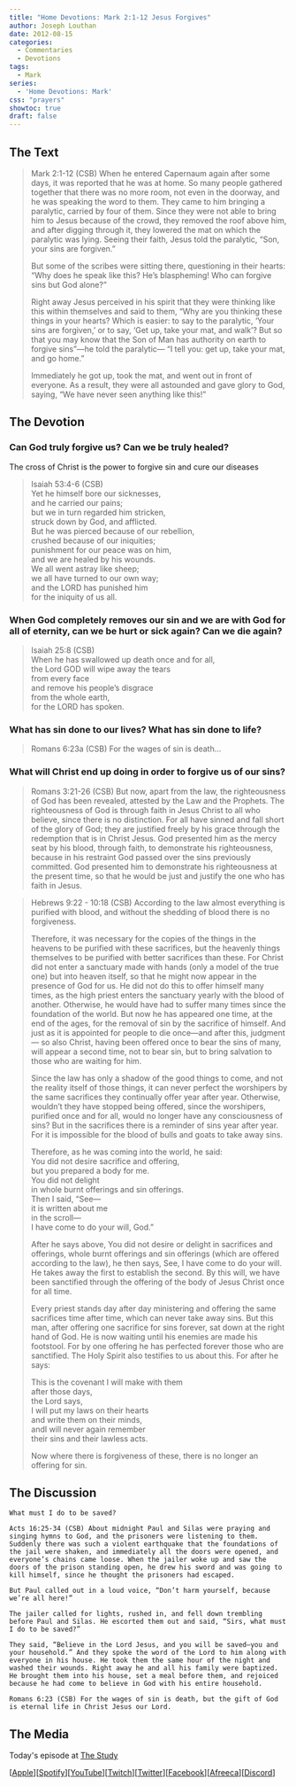```yaml
---
title: "Home Devotions: Mark 2:1-12 Jesus Forgives"
author: Joseph Louthan
date: 2012-08-15
categories:
  - Commentaries
  - Devotions
tags:
  - Mark
series:
  - 'Home Devotions: Mark'
css: "prayers"
showtoc: true
draft: false
---
```

## The Text

>Mark 2:1-12 (CSB) When he entered Capernaum again after some days, it was reported that he was at home. So many people gathered together that there was no more room, not even in the doorway, and he was speaking the word to them. They came to him bringing a paralytic, carried by four of them. Since they were not able to bring him to Jesus because of the crowd, they removed the roof above him, and after digging through it, they lowered the mat on which the paralytic was lying. Seeing their faith, Jesus told the paralytic, “Son, your sins are forgiven.”
>
>But some of the scribes were sitting there, questioning in their hearts: “Why does he speak like this? He’s blaspheming! Who can forgive sins but God alone?”
>
>Right away Jesus perceived in his spirit that they were thinking like this within themselves and said to them, “Why are you thinking these things in your hearts? Which is easier: to say to the paralytic, ‘Your sins are forgiven,’ or to say, ‘Get up, take your mat, and walk’? But so that you may know that the Son of Man has authority on earth to forgive sins”—he told the paralytic— “I tell you: get up, take your mat, and go home.”
>
>Immediately he got up, took the mat, and went out in front of everyone. As a result, they were all astounded and gave glory to God, saying, “We have never seen anything like this!”

## The Devotion

### Can God truly forgive us? Can we be truly healed?

The cross of Christ is the power to forgive sin and cure our diseases
  
>Isaiah 53:4-6 (CSB)  
>Yet he himself bore our sicknesses,  
>and he carried our pains;  
>but we in turn regarded him stricken,  
>struck down by God, and afflicted.  
>But he was pierced because of our rebellion,  
>crushed because of our iniquities;  
>punishment for our peace was on him,  
>and we are healed by his wounds.  
>We all went astray like sheep;  
>we all have turned to our own way;  
>and the LORD has punished him  
>for the iniquity of us all.

### When God completely removes our sin and we are with God for all of eternity, can we be hurt or sick again? Can we die again?

>Isaiah 25:8 (CSB)  
>When he has swallowed up death once and for all,  
>the Lord GOD will wipe away the tears  
>from every face  
>and remove his people’s disgrace  
>from the whole earth,  
>for the LORD has spoken.

### What has sin done to our lives? What has sin done to life?

>Romans 6:23a (CSB) For the wages of sin is death...

### What will Christ end up doing in order to forgive us of our sins?

>Romans 3:21-26 (CSB) But now, apart from the law, the righteousness of God has been revealed, attested by the Law and the Prophets. The righteousness of God is through faith in Jesus Christ to all who believe, since there is no distinction. For all have sinned and fall short of the glory of God; they are justified freely by his grace through the redemption that is in Christ Jesus. God presented him as the mercy seat by his blood, through faith, to demonstrate his righteousness, because in his restraint God passed over the sins previously committed. God presented him to demonstrate his righteousness at the present time, so that he would be just and justify the one who has faith in Jesus.

>Hebrews 9:22 - 10:18 (CSB) According to the law almost everything is purified with blood, and without the shedding of blood there is no forgiveness.
>
>Therefore, it was necessary for the copies of the things in the heavens to be purified with these sacrifices, but the heavenly things themselves to be purified with better sacrifices than these. For Christ did not enter a sanctuary made with hands (only a model of the true one) but into heaven itself, so that he might now appear in the presence of God for us. He did not do this to offer himself many times, as the high priest enters the sanctuary yearly with the blood of another. Otherwise, he would have had to suffer many times since the foundation of the world. But now he has appeared one time, at the end of the ages, for the removal of sin by the sacrifice of himself. And just as it is appointed for people to die once—and after this, judgment— so also Christ, having been offered once to bear the sins of many, will appear a second time, not to bear sin, but to bring salvation to those who are waiting for him.
>
>Since the law has only a shadow of the good things to come, and not the reality itself of those things, it can never perfect the worshipers by the same sacrifices they continually offer year after year. Otherwise, wouldn’t they have stopped being offered, since the worshipers, purified once and for all, would no longer have any consciousness of sins? But in the sacrifices there is a reminder of sins year after year. For it is impossible for the blood of bulls and goats to take away sins.
>
>Therefore, as he was coming into the world, he said:  
>You did not desire sacrifice and offering,  
>but you prepared a body for me.  
>You did not delight  
>in whole burnt offerings and sin offerings.  
>Then I said, “See—  
>it is written about me  
>in the scroll—  
>I have come to do your will, God.”
>
>After he says above, You did not desire or delight in sacrifices and offerings, whole burnt offerings and sin offerings (which are offered according to the law), he then says, See, I have come to do your will. He takes away the first to establish the second. By this will, we have been sanctified through the offering of the body of Jesus Christ once for all time.
>
>Every priest stands day after day ministering and offering the same sacrifices time after time, which can never take away sins. But this man, after offering one sacrifice for sins forever, sat down at the right hand of God. He is now waiting until his enemies are made his footstool. For by one offering he has perfected forever those who are sanctified. The Holy Spirit also testifies to us about this. For after he says:
>
>This is the covenant I will make with them  
>after those days,  
>the Lord says,  
>I will put my laws on their hearts  
>and write them on their minds,  
>andI will never again remember  
>their sins and their lawless acts.  
>
>Now where there is forgiveness of these, there is no longer an offering for sin.

## The Discussion

```text
What must I do to be saved?

Acts 16:25-34 (CSB) About midnight Paul and Silas were praying and singing hymns to God, and the prisoners were listening to them. Suddenly there was such a violent earthquake that the foundations of the jail were shaken, and immediately all the doors were opened, and everyone’s chains came loose. When the jailer woke up and saw the doors of the prison standing open, he drew his sword and was going to kill himself, since he thought the prisoners had escaped.

But Paul called out in a loud voice, “Don’t harm yourself, because we’re all here!”

The jailer called for lights, rushed in, and fell down trembling before Paul and Silas. He escorted them out and said, “Sirs, what must I do to be saved?”

They said, “Believe in the Lord Jesus, and you will be saved—you and your household.” And they spoke the word of the Lord to him along with everyone in his house. He took them the same hour of the night and washed their wounds. Right away he and all his family were baptized. He brought them into his house, set a meal before them, and rejoiced because he had come to believe in God with his entire household.

Romans 6:23 (CSB) For the wages of sin is death, but the gift of God is eternal life in Christ Jesus our Lord.
```

<div style="page-break-after: always;"></div>

## The Media

Today's episode at [The Study](http://study.theologic.us/podcast/mark-21-12-jesus-forgives)

\[[Apple](https://podcasts.apple.com/us/podcast/the-study/id1557102127)\]\[[Spotify](https://open.spotify.com/show/0Xs5qsNvWePyRqcmtOTPkR)\]\[[YouTube](http://youtube.theologic.us)\]\[[Twitch](http://twitch.theologic.us)\]\[[Twitter](https://twitter.com/theologic_us)\]\[[Facebook](https://www.facebook.com/groups/462231051477464)\]\[[Afreeca](https://bj.afreecatv.com/theologicus)\]\[[Discord](http://discord.theologic.us)\]

